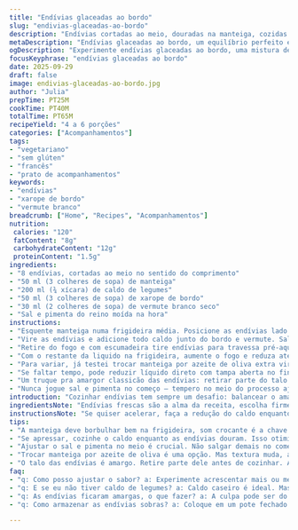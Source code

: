 ```yaml
---
title: "Endívias glaceadas ao bordo"
slug: "endivias-glaceadas-ao-bordo"
description: "Endívias cortadas ao meio, douradas na manteiga, cozidas em caldo de legumes com bordo e vermute branco, acabadas com redução do molho. Sem lactose, sem glúten, sem ovos. Versão adaptada com substituição do caldo de galinha por caldo de legumes e troca do balsâmico branco pelo vermute branco para toque mais aromático e menos ácido. Cozimento cuidadoso para manter textura firme, cor e evitar amargor."
metaDescription: "Endívias glaceadas ao bordo, um equilíbrio perfeito entre amargor e doçura, realçado pelo vermute. Perfeitas para agradar no almoço ou jantar."
ogDescription: "Experimente endívias glaceadas ao bordo, uma mistura de texturas e sabores que surpreende e encanta. Venha descobrir essa receita deliciosa."
focusKeyphrase: "endívias glaceadas ao bordo"
date: 2025-09-29
draft: false
image: endivias-glaceadas-ao-bordo.jpg
author: "Julia"
prepTime: PT25M
cookTime: PT40M
totalTime: PT65M
recipeYield: "4 a 6 porções"
categories: ["Acompanhamentos"]
tags:
- "vegetariano"
- "sem glúten"
- "francês"
- "prato de acompanhamentos"
keywords:
- "endívias"
- "xarope de bordo"
- "vermute branco"
breadcrumb: ["Home", "Recipes", "Acompanhamentos"]
nutrition: 
 calories: "120"
 fatContent: "8g"
 carbohydrateContent: "12g"
 proteinContent: "1.5g"
ingredients:
- "8 endívias, cortadas ao meio no sentido do comprimento"
- "50 ml (3 colheres de sopa) de manteiga"
- "200 ml (¾ xícara) de caldo de legumes"
- "50 ml (3 colheres de sopa) de xarope de bordo"
- "30 ml (2 colheres de sopa) de vermute branco seco"
- "Sal e pimenta do reino moída na hora"
instructions:
- "Esquente manteiga numa frigideira média. Posicione as endívias lado cortado pra baixo – precisa dourar, virar dourado meio caramelo. Se não borbulhar e dourar significando manteiga boa, calor certo. Tirar da frigideira sempre cedo, antes de queimar."
- "Vire as endívias e adicione todo caldo junto do bordo e vermute. Salpicar sal e pimenta com moderação, porque quente intensifica sabor. Baixe o fogo — refogue semi-tampado. Deixe amolecer devagar, mexer só se precisar, uns 22 minutos ou até sentir com garfo que estão macias mas ainda firme. Evitar cozinhar demais, senão amargam e desmancham."
- "Retire do fogo e com escumadeira tire endívias para travessa pré-aquecida. Reserve quente. Nesse momento, o aroma do bordo e vermute deve estar evidente, suave e não enjoativo."
- "Com o restante da liquido na frigideira, aumente o fogo e reduza até ficar viscoso, tipo calda que cola na colher, uns 5 minutos. Peneire se quiser remover impurezas ou resíduos. Jogue o molho por cima das endívias, espalhe com colher. Ajuste pimenta por cima pra dar contraste."
- "Para variar, já testei trocar manteiga por azeite de oliva extra virgem, fica mais leve mas perde um pouco da textura cremosa. Também passei a usar caldo vegetal porque deixa mais neutro e fresco, evitando que a gordura complique no sabor."
- "Se faltar tempo, pode reduzir líquido direto com tampa aberta no final. Mas sem tampa o processo demora, gordura evapora mais rápido e sabor concentra melhor."
- "Um truque pra amargor classicão das endívias: retirar parte do talo branco antes do uso. Ajuda a deixar o prato mais doce, equilibrado com o bordo."
- "Nunca jogue sal e pimenta no começo – tempero no meio do processo ajuda a controlar e não salgar demais. Mexer devagar evita quebrar as endívias e perder apresentação elegante."
introduction: "Cozinhar endívias tem sempre um desafio: balancear o amargor natural com uma textura macia que não desapareça. A técnica de dourar na manteiga antes do cozimento em caldo com bordo transforma o vegetal, conferindo um toque adocicado que casa com a acidez do vermute. Experimentando várias versões, achei que trocar o vinagre balsâmico branco pelo vermute branco eleva o aroma e mantém a acidez num perfil mais elegante, além de harmonizar com a manteiga derretida em textura e sabor. O preparo é quase meditativo – observar a coloração dourada, o brilho do líquido reduzido que envolve a endívia... não tem mistério, só prática."
ingredientsNote: "Endívias frescas são a alma da receita, escolha firmes e sem manchas. A manteiga ótima garante aquele dourar fácil, mas azeite é alternativa pra quem quer mais leveza. Caldo de legumes caseiro sempre ajuda com sabor limpo; evitar caldo pronto que pesa demais. Xarope de bordo substitui açúcar refinado e traz um dulçor único. Vermute branco substitui o balsâmico branco para dar um aroma menos ácido e mais perfumado, ajuda a harmonizar as notas do bordo e manteiga. Sal e pimenta melhor moídos na hora e usados com parcimônia para não mascarar o sabor das endívias."
instructionsNote: "Se quiser acelerar, faça a redução do caldo enquanto as endívias cozinham para ganhar tempo. O segredo está no dourar inicial que sela o vegetal, evitando perder forma no cozimento. Observe o som da frigideira – diminuição do chiado aponta que a manteiga secou e está no ponto. A textura ideal fica num meio termo: endívias moles, não purê. A redução do molho deve parecer uma calda pegajosa na colher e lustrosa. Se deixar secar demais, fica resinosa e amarga. Guardar as endívias em travessa aquecida mantém a temperatura e evita choque térmico, que endurece a manteiga e muda textura da receita."
tips:
- "A manteiga deve borbulhar bem na frigideira, som crocante é a chave. Quando as endívias começarem a dourar, olhe a cor. Meio caramelo é ideal. Se queimar, pode amargar."
- "Se apressar, cozinhe o caldo enquanto as endívias douram. Isso otimiza tempo. Sempre mexer devagar e observar o som pode evitar que os vegetais se desmanchem."
- "Ajustar o sal e pimenta no meio é crucial. Não salgar demais no começo. Depois, a intensidade aumenta com o calor. Misturar bem, sem quebrar."
- "Trocar manteiga por azeite de oliva é uma opção. Mas textura muda, acaba mais leve. O caldo de legumes caseiro sempre traz sabor melhor que um industrializado."
- "O talo das endívias é amargo. Retire parte dele antes de cozinhar. Ajuda a balancear o prato. Versátil, pode usar outras ervas e especiarias para dar variabilidade."
faq:
- "q: Como posso ajustar o sabor? a: Experimente acrescentar mais ou menos bordo. Ele muda o dulçor. Troque o vermute por outros sabores se preferir."
- "q: E se eu não tiver caldo de legumes? a: Caldo caseiro é ideal. Mas se não tem, misture água com temperos. Não é o mesmo, mas dá pra quebrar o galho."
- "q: As endívias ficaram amargas, o que fazer? a: A culpa pode ser do calor alto ou tempo de cozimento. Tente diminuir o fogo. Também pode usar um pouquinho de açúcar."
- "q: Como armazenar as endívias sobras? a: Coloque em um pote fechado. Frigorífico é o melhor lugar. Vão durar alguns dias. Reaqueça no forno para manter textura."

---
```

